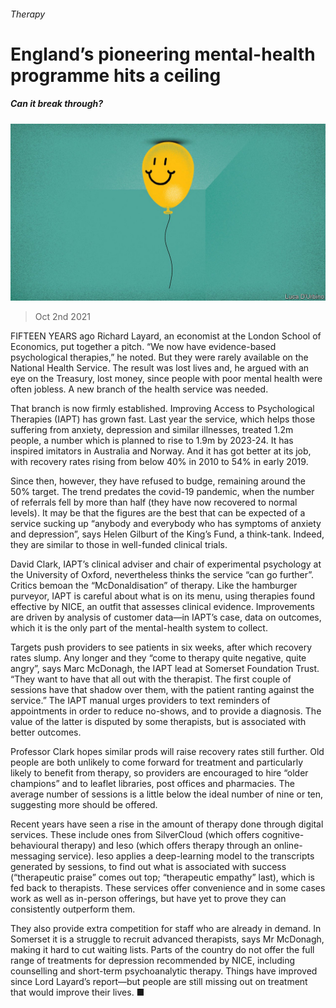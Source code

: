 ###### Therapy

# England’s pioneering mental-health programme hits a ceiling 

##### Can it break through? 

![image](images/20211002_BRD001_0.jpg) 

> Oct 2nd 2021 

FIFTEEN YEARS ago Richard Layard, an economist at the London School of Economics, put together a pitch. “We now have evidence-based psychological therapies,” he noted. But they were rarely available on the National Health Service. The result was lost lives and, he argued with an eye on the Treasury, lost money, since people with poor mental health were often jobless. A new branch of the health service was needed.

That branch is now firmly established. Improving Access to Psychological Therapies (IAPT) has grown fast. Last year the service, which helps those suffering from anxiety, depression and similar illnesses, treated 1.2m people, a number which is planned to rise to 1.9m by 2023-24. It has inspired imitators in Australia and Norway. And it has got better at its job, with recovery rates rising from below 40% in 2010 to 54% in early 2019.


Since then, however, they have refused to budge, remaining around the 50% target. The trend predates the covid-19 pandemic, when the number of referrals fell by more than half (they have now recovered to normal levels). It may be that the figures are the best that can be expected of a service sucking up “anybody and everybody who has symptoms of anxiety and depression”, says Helen Gilburt of the King’s Fund, a think-tank. Indeed, they are similar to those in well-funded clinical trials.

David Clark, IAPT’s clinical adviser and chair of experimental psychology at the University of Oxford, nevertheless thinks the service “can go further”. Critics bemoan the “McDonaldisation” of therapy. Like the hamburger purveyor, IAPT is careful about what is on its menu, using therapies found effective by NICE, an outfit that assesses clinical evidence. Improvements are driven by analysis of customer data—in IAPT’s case, data on outcomes, which it is the only part of the mental-health system to collect.

Targets push providers to see patients in six weeks, after which recovery rates slump. Any longer and they “come to therapy quite negative, quite angry”, says Marc McDonagh, the IAPT lead at Somerset Foundation Trust. “They want to have that all out with the therapist. The first couple of sessions have that shadow over them, with the patient ranting against the service.” The IAPT manual urges providers to text reminders of appointments in order to reduce no-shows, and to provide a diagnosis. The value of the latter is disputed by some therapists, but is associated with better outcomes.

Professor Clark hopes similar prods will raise recovery rates still further. Old people are both unlikely to come forward for treatment and particularly likely to benefit from therapy, so providers are encouraged to hire “older champions” and to leaflet libraries, post offices and pharmacies. The average number of sessions is a little below the ideal number of nine or ten, suggesting more should be offered.

Recent years have seen a rise in the amount of therapy done through digital services. These include ones from SilverCloud (which offers cognitive-behavioural therapy) and Ieso (which offers therapy through an online-messaging service). Ieso applies a deep-learning model to the transcripts generated by sessions, to find out what is associated with success (“therapeutic praise” comes out top; “therapeutic empathy” last), which is fed back to therapists. These services offer convenience and in some cases work as well as in-person offerings, but have yet to prove they can consistently outperform them.

They also provide extra competition for staff who are already in demand. In Somerset it is a struggle to recruit advanced therapists, says Mr McDonagh, making it hard to cut waiting lists. Parts of the country do not offer the full range of treatments for depression recommended by NICE, including counselling and short-term psychoanalytic therapy. Things have improved since Lord Layard’s report—but people are still missing out on treatment that would improve their lives. ■

